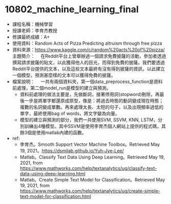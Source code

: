 # 10802_machine_learning_final
* 課程名稱：機械學習
* 授課老師：李育杰教授
* 修課最終成績：A+
* 使用資料：Random Acts of Pizza Predicting altruism through free pizza
* 資料來源：https://www.kaggle.com/c/random%20acts%20of%20pizza/
主題簡介：
　在Reddit平台上曾舉辦過一個請求免費披薩的活動，參加者透過撰寫請求披薩的貼文，以此獲得他人的目光，而得到免費的披薩。我們要透過 Reddit平台提供的文本，以及這些文本最終有沒有得到披薩的資訊，以此建立一個模型，預測甚麼樣的文本可以獲得免費的披薩。
* 檔案說明：
　一共有兩個資料夾，第一個data_preprocess_function是資料前處理，第二個model_run是模型的建立與預測。
  * 資料前處理的做法主要是，先做斷詞，接著停用詞(stopword)刪除，再最後一步是將單字都還原成原型，像是：將過去時態的動詞變成現在時態；複數的名詞變成單數。再來處理太長、太短的句子，以及出現頻率過低的單字，最終使用bag of words，將文字變為向量。
  * 模型的建立與預測的部分，我們一共使用SVM, SSVM, KNN, LSTM，分別訓練出4種模型。其中SSVM是使用李育杰個人網站上提供的程式碼，其餘3個是使用matlab內建的函數。
* ref:
  * 李育杰。Smooth Support Vector Machine Toolbox。Retrieved May 19, 2021。https://dsmilab.github.io/Yuh-Jye-Lee/
  * Matlab。Classify Text Data Using Deep Learning。Retrieved May 19, 2021, from https://www.mathworks.com/help/textanalytics/ug/classify-text-data-using-deep-learning.html
  * Matlab。Create Simple Text Model for Classification。Retrieved May 19, 2021, from https://www.mathworks.com/help/textanalytics/ug/create-simple-text-model-for-classification.html
